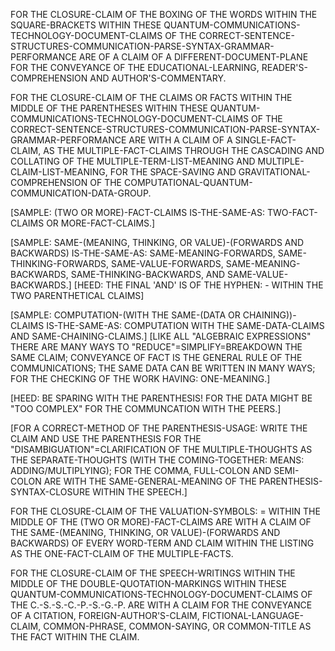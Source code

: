 FOR THE CLOSURE-CLAIM OF THE BOXING OF THE WORDS WITHIN THE SQUARE-BRACKETS WITHIN THESE QUANTUM-COMMUNICATIONS-TECHNOLOGY-DOCUMENT-CLAIMS OF THE CORRECT-SENTENCE-STRUCTURES-COMMUNICATION-PARSE-SYNTAX-GRAMMAR-PERFORMANCE ARE OF A CLAIM OF A DIFFERENT-DOCUMENT-PLANE FOR THE CONVEYANCE OF THE EDUCATIONAL-LEARNING, READER'S-COMPREHENSION AND AUTHOR'S-COMMENTARY.

FOR THE CLOSURE-CLAIM OF THE CLAIMS OR FACTS WITHIN THE MIDDLE OF THE PARENTHESES WITHIN THESE QUANTUM-COMMUNICATIONS-TECHNOLOGY-DOCUMENT-CLAIMS OF THE CORRECT-SENTENCE-STRUCTURES-COMMUNICATION-PARSE-SYNTAX-GRAMMAR-PERFORMANCE ARE WITH A CLAIM OF A SINGLE-FACT-CLAIM, AS THE MULTIPLE-FACT-CLAIMS THROUGH THE CASCADING AND COLLATING OF THE MULTIPLE-TERM-LIST-MEANING AND MULTIPLE-CLAIM-LIST-MEANING, FOR THE SPACE-SAVING AND GRAVITATIONAL-COMPREHENSION OF THE COMPUTATIONAL-QUANTUM-COMMUNICATION-DATA-GROUP.

[SAMPLE: (TWO OR MORE)-FACT-CLAIMS IS-THE-SAME-AS: TWO-FACT-CLAIMS OR MORE-FACT-CLAIMS.]

[SAMPLE: SAME-(MEANING, THINKING, OR VALUE)-(FORWARDS AND BACKWARDS) IS-THE-SAME-AS: SAME-MEANING-FORWARDS, SAME-THINKING-FORWARDS, SAME-VALUE-FORWARDS, SAME-MEANING-BACKWARDS, SAME-THINKING-BACKWARDS, AND SAME-VALUE-BACKWARDS.] [HEED: THE FINAL 'AND' IS OF THE HYPHEN: - WITHIN THE TWO PARENTHETICAL CLAIMS]

[SAMPLE: COMPUTATION-(WITH THE SAME-(DATA OR CHAINING))-CLAIMS IS-THE-SAME-AS: COMPUTATION WITH THE SAME-DATA-CLAIMS AND SAME-CHAINING-CLAIMS.] [LIKE ALL "ALGEBRAIC EXPRESSIONS" THERE ARE MANY WAYS TO "REDUCE"=SIMPLIFY=BREAKDOWN THE SAME CLAIM; CONVEYANCE OF FACT IS THE GENERAL RULE OF THE COMMUNICATIONS; THE SAME DATA CAN BE WRITTEN IN MANY WAYS; FOR THE CHECKING OF THE WORK HAVING: ONE-MEANING.]

[HEED: BE SPARING WITH THE PARENTHESIS! FOR THE DATA MIGHT BE "TOO COMPLEX" FOR THE COMMUNCATION WITH THE PEERS.]

[FOR A CORRECT-METHOD OF THE PARENTHESIS-USAGE: WRITE THE CLAIM AND USE THE PARENTHESIS FOR THE "DISAMBIGUATION"=CLARIFICATION OF THE MULTIPLE-THOUGHTS AS THE SEPARATE-THOUGHTS (WITH THE COMING-TOGETHER: MEANS: ADDING/MULTIPLYING); FOR THE COMMA, FULL-COLON AND SEMI-COLON ARE WITH THE SAME-GENERAL-MEANING OF THE PARENTHESIS-SYNTAX-CLOSURE WITHIN THE SPEECH.]

FOR THE CLOSURE-CLAIM OF THE VALUATION-SYMBOLS: = WITHIN THE MIDDLE OF THE (TWO OR MORE)-FACT-CLAIMS ARE WITH A CLAIM OF THE SAME-(MEANING, THINKING, OR VALUE)-(FORWARDS AND BACKWARDS) OF EVERY WORD-TERM AND CLAIM WITHIN THE LISTING AS THE ONE-FACT-CLAIM OF THE MULTIPLE-FACTS.

FOR THE CLOSURE-CLAIM OF THE SPEECH-WRITINGS WITHIN THE MIDDLE OF THE DOUBLE-QUOTATION-MARKINGS WITHIN THESE QUANTUM-COMMUNICATIONS-TECHNOLOGY-DOCUMENT-CLAIMS OF THE C.-S.-S.-C.-P.-S.-G.-P. ARE WITH A CLAIM FOR THE CONVEYANCE OF A CITATION, FOREIGN-AUTHOR'S-CLAIM, FICTIONAL-LANGUAGE-CLAIM, COMMON-PHRASE, COMMON-SAYING, OR COMMON-TITLE AS THE FACT WITHIN THE CLAIM.
